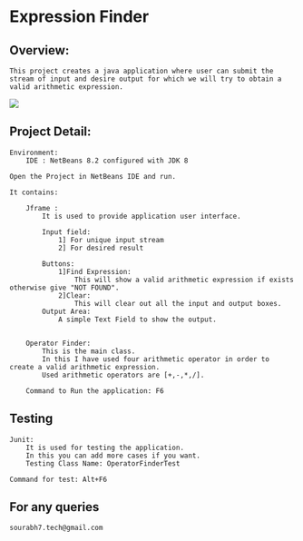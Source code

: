 # Expression Finder

## Overview:
	This project creates a java application where user can submit the stream of input and desire output for which we will try to obtain a valid arithmetic expression.
	
![](https://github.com/beyourwild7/Expression-Finder/Images/output.png?raw=true)
	
## Project Detail:
	Environment:
		IDE : NetBeans 8.2 configured with JDK 8 
		
	Open the Project in NetBeans IDE and run.
	
	It contains:
	
		Jframe : 
			It is used to provide application user interface.
			
			Input field:
				1] For unique input stream
				2] For desired result
				
			Buttons:
				1]Find Expression:
					This will show a valid arithmetic expression if exists otherwise give "NOT FOUND".
				2]Clear:
					This will clear out all the input and output boxes.
			Output Area:
				A simple Text Field to show the output. 
			
		
		Operator Finder:
		    This is the main class.
			In this I have used four arithmetic operator in order to create a valid arithmetic expression.
			Used arithmetic operators are [+,-,*,/].
			
		Command to Run the application: F6
		    
			
	
## Testing

    Junit:
        It is used for testing the application.
        In this you can add more cases if you want.
        Testing Class Name: OperatorFinderTest
        
    Command for test: Alt+F6

		
## For any queries
    sourabh7.tech@gmail.com
		
